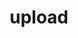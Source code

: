 ---
title: upload
unicode_regular: \ec8a
unicode_bold: \ec89
unicode_solid: \ec8b
unicode_brand: 
---